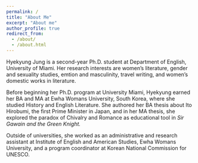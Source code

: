 ```yaml
---
permalink: /
title: "About Me"
excerpt: "About me"
author_profile: true
redirect_from: 
  - /about/
  - /about.html
---
```


Hyekyung Jung is a second-year Ph.D. student at Department of English, University of Miami. Her research interests are women’s literature, gender and sexuality studies, emtion and masculinity, travel writing, and women’s domestic works in literature.

Before beginning her Ph.D. program at University Miami, Hyekyung earned her BA and MA at Ewha Womans University, South Korea, where she studied History and English Literature. She authored her BA thesis about Ito Hirobumi, the first Prime Minister in Japan, and in her MA thesis, she explored the paradox of Chivalry and Romance as educational tool in *Sir Gawain and the Green Knight.*


Outside of universities, she worked as an administrative and research assistant at Institute of English and American Studies, Ewha Womans University, and a program coordinator at Korean National Commission for UNESCO.
